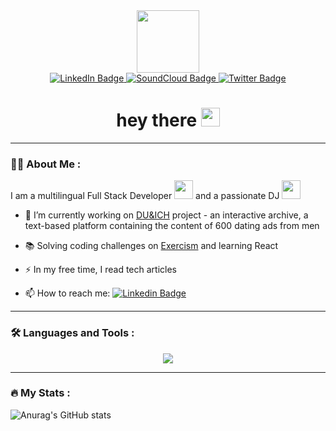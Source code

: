 <div id="header" align="center">
  <img src="https://media.giphy.com/media/3C55oUiJteHW8/giphy.gif" width="100"/>
  <div id="badges">
    <a href="https://www.linkedin.com/in/denis-kolokolov/">
      <img src="https://img.shields.io/badge/LinkedIn-blue?style=for-the-badge&logo=linkedin&logoColor=white" alt="LinkedIn Badge"/>
    </a>
    <a href="https://soundcloud.com/escapist_berlin">
      <img src="https://img.shields.io/badge/SoundCloud-orange?style=for-the-badge&logo=soundcloud&logoColor=white" alt="SoundCloud Badge"/>
    </a>
    <a href="https://twitter.com/escapist_berlin">
      <img src="https://img.shields.io/badge/Twitter-blue?style=for-the-badge&logo=twitter&logoColor=white" alt="Twitter Badge"/>
    </a>
  </div>
  <h1>
    hey there
    <img src="https://media.giphy.com/media/hvRJCLFzcasrR4ia7z/giphy.gif" width="30px"/>
  </h1>
</div>

---

### :man_technologist: About Me :
I am a multilingual Full Stack Developer <img src="https://media.giphy.com/media/5ndklThG9vUUdTmgMn/giphy.gif" width="30"> and a passionate DJ <img src="https://media.giphy.com/media/U3D4DHR7trnOrh26uA/giphy.gif" width="30">

- :telescope: I’m currently working on <a href="https://du-und-ich.herokuapp.com/">DU&ICH</a> project - an interactive archive, a text-based platform containing the content of 600 dating ads from men

- :books: Solving coding challenges on <a href="https://exercism.org/profiles/escapist-berlin">Exercism</a> and learning React

- :zap: In my free time, I read tech articles

- :mailbox: How to reach me: [![Linkedin Badge](https://img.shields.io/badge/-LinkedIn-blue?style=flat&logo=Linkedin&logoColor=white)](https://www.linkedin.com/in/denis-kolokolov/)

---

### :hammer_and_wrench: Languages and Tools :

<p align="center">
  <a href="https://skillicons.dev">
    <img src="https://skillicons.dev/icons?i=js,react,ruby,rails,html,css,sass,bootstrap,postgres,mongodb,nodejs,webpack,git,github,heroku,figma,ps,discord,codepen,ableton&perline=20" />
  </a>
</p>

---

### :fire: My Stats :

![Anurag's GitHub stats](https://github-readme-stats.vercel.app/api?username=escapist-berlin&theme=vue-dark&show_icons=true)
